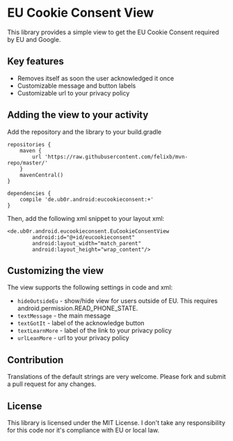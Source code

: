 EU Cookie Consent View
======================

This library provides a simple view to get the EU Cookie Consent required by EU and Google.

Key features
------------

 * Removes itself as soon the user acknowledged it once
 * Customizable message and button labels
 * Customizable url to your privacy policy

Adding the view to your activity
--------------------------------

Add the repository and the library to your build.gradle

    repositories {
        maven {
            url 'https://raw.githubusercontent.com/felixb/mvn-repo/master/'
        }
        mavenCentral()
    }

    dependencies {
        compile 'de.ub0r.android:eucookieconsent:+'
    }

Then, add the following xml snippet to your layout xml:

    <de.ub0r.android.eucookieconsent.EuCookieConsentView
            android:id="@+id/eucookieconsent"
            android:layout_width="match_parent"
            android:layout_height="wrap_content"/>

Customizing the view
--------------------

The view supports the following settings in code and xml:

 * `hideOutsideEu` - show/hide view for users outside of EU. This requires android.permission.READ_PHONE_STATE.
 * `textMessage` - the main message
 * `textGotIt` - label of the acknowledge button
 * `textLearnMore` - label of the link to your privacy policy
 * `urlLeanMore` - url to your privacy policy

Contribution
------------

Translations of the default strings are very welcome.
Please fork and submit a pull request for any changes.

License
-------

This library is licensed under the MIT License.
I don't take any responsibility for this code nor it's compliance with EU or local law.
